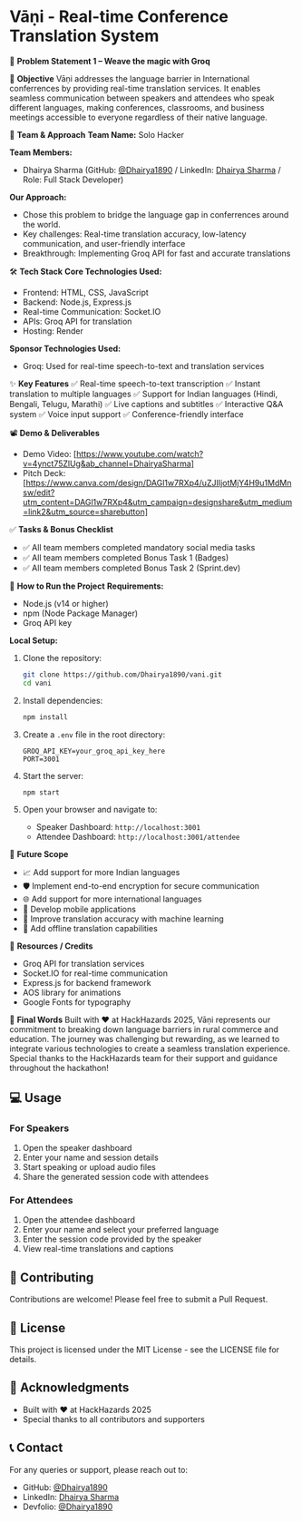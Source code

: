 # Vāṇi - Real-time Conference Translation System

📌 **Problem Statement 1 – Weave the magic with Groq**

🎯 **Objective**
Vāṇi addresses the language barrier in International conferrences by providing real-time translation services. It enables seamless communication between speakers and attendees who speak different languages, making conferences, classrooms, and business meetings accessible to everyone regardless of their native language.

🧠 **Team & Approach**
**Team Name:** Solo Hacker

**Team Members:**
- Dhairya Sharma (GitHub: [@Dhairya1890](https://github.com/Dhairya1890) / LinkedIn: [Dhairya Sharma](https://linkedin.com/in/dhairya-sharma-80565532a) / Role: Full Stack Developer)

**Our Approach:**
- Chose this problem to bridge the language gap in conferrences around the world.
- Key challenges: Real-time translation accuracy, low-latency communication, and user-friendly interface
- Breakthrough: Implementing Groq API for fast and accurate translations

🛠️ **Tech Stack**
**Core Technologies Used:**
- Frontend: HTML, CSS, JavaScript
- Backend: Node.js, Express.js
- Real-time Communication: Socket.IO
- APIs: Groq API for translation
- Hosting: Render

**Sponsor Technologies Used:**
- Groq: Used for real-time speech-to-text and translation services

✨ **Key Features**
✅ Real-time speech-to-text transcription
✅ Instant translation to multiple languages
✅ Support for Indian languages (Hindi, Bengali, Telugu, Marathi)
✅ Live captions and subtitles
✅ Interactive Q&A system
✅ Voice input support
✅ Conference-friendly interface

📽️ **Demo & Deliverables**
- Demo Video: [https://www.youtube.com/watch?v=4ynct75ZlUg&ab_channel=DhairyaSharma]
- Pitch Deck: [https://www.canva.com/design/DAGl1w7RXp4/uZJIIjotMjY4H9u1MdMnsw/edit?utm_content=DAGl1w7RXp4&utm_campaign=designshare&utm_medium=link2&utm_source=sharebutton]

✅ **Tasks & Bonus Checklist**
- ✅ All team members completed mandatory social media tasks
- ✅ All team members completed Bonus Task 1 (Badges)
- ✅ All team members completed Bonus Task 2 (Sprint.dev)

🧪 **How to Run the Project**
**Requirements:**
- Node.js (v14 or higher)
- npm (Node Package Manager)
- Groq API key

**Local Setup:**
1. Clone the repository:
   ```bash
   git clone https://github.com/Dhairya1890/vani.git
   cd vani
   ```

2. Install dependencies:
   ```bash
   npm install
   ```

3. Create a `.env` file in the root directory:
   ```
   GROQ_API_KEY=your_groq_api_key_here
   PORT=3001
   ```

4. Start the server:
   ```bash
   npm start
   ```

5. Open your browser and navigate to:
   - Speaker Dashboard: `http://localhost:3001`
   - Attendee Dashboard: `http://localhost:3001/attendee`

🧬 **Future Scope**
- 📈 Add support for more Indian languages
- 🛡️ Implement end-to-end encryption for secure communication
- 🌐 Add support for more international languages
- 📱 Develop mobile applications
- 🎯 Improve translation accuracy with machine learning
- 🔄 Add offline translation capabilities

📎 **Resources / Credits**
- Groq API for translation services
- Socket.IO for real-time communication
- Express.js for backend framework
- AOS library for animations
- Google Fonts for typography

🏁 **Final Words**
Built with ❤️ at HackHazards 2025, Vāṇi represents our commitment to breaking down language barriers in rural commerce and education. The journey was challenging but rewarding, as we learned to integrate various technologies to create a seamless translation experience. Special thanks to the HackHazards team for their support and guidance throughout the hackathon!

## 💻 Usage

### For Speakers
1. Open the speaker dashboard
2. Enter your name and session details
3. Start speaking or upload audio files
4. Share the generated session code with attendees

### For Attendees
1. Open the attendee dashboard
2. Enter your name and select your preferred language
3. Enter the session code provided by the speaker
4. View real-time translations and captions

## 🤝 Contributing

Contributions are welcome! Please feel free to submit a Pull Request.

## 📝 License

This project is licensed under the MIT License - see the LICENSE file for details.

## 🙏 Acknowledgments

- Built with ❤️ at HackHazards 2025
- Special thanks to all contributors and supporters

## 📞 Contact

For any queries or support, please reach out to:
- GitHub: [@Dhairya1890](https://github.com/Dhairya1890)
- LinkedIn: [Dhairya Sharma](https://linkedin.com/in/dhairya-sharma-80565532a)
- Devfolio: [@Dhairya1890](https://devfolio.co/@Dhairya1890) 

